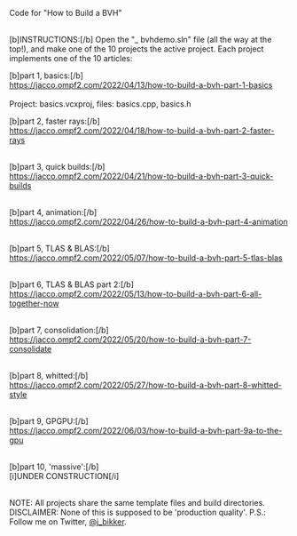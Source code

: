 Code for "How to Build a BVH"<br><br>

[b]INSTRUCTIONS:[/b] Open the "_ bvhdemo.sln" file (all the way at the top!), and make one of the 10 projects the active project. Each project implements one of the 10 articles:

[b]part 1, basics:[/b]<br>
https://jacco.ompf2.com/2022/04/13/how-to-build-a-bvh-part-1-basics<br><br>
Project: basics.vcxproj, files: basics.cpp, basics.h

[b]part 2, faster rays:[/b]<br>
https://jacco.ompf2.com/2022/04/18/how-to-build-a-bvh-part-2-faster-rays<br><br>

[b]part 3, quick builds:[/b]<br>
https://jacco.ompf2.com/2022/04/21/how-to-build-a-bvh-part-3-quick-builds<br><br>

[b]part 4, animation:[/b]<br>
https://jacco.ompf2.com/2022/04/26/how-to-build-a-bvh-part-4-animation<br><br>

[b]part 5, TLAS & BLAS:[/b]<br>
https://jacco.ompf2.com/2022/05/07/how-to-build-a-bvh-part-5-tlas-blas<br><br>

[b]part 6, TLAS & BLAS part 2:[/b]<br>
https://jacco.ompf2.com/2022/05/13/how-to-build-a-bvh-part-6-all-together-now<br><br>

[b]part 7, consolidation:[/b]<br>
https://jacco.ompf2.com/2022/05/20/how-to-build-a-bvh-part-7-consolidate<br><br>

[b]part 8, whitted:[/b]<br>
https://jacco.ompf2.com/2022/05/27/how-to-build-a-bvh-part-8-whitted-style<br><br>

[b]part 9, GPGPU:[/b]<br>
https://jacco.ompf2.com/2022/06/03/how-to-build-a-bvh-part-9a-to-the-gpu<br><br>

[b]part 10, 'massive':[/b]<br>
[i]UNDER CONSTRUCTION[/i]<br><br>

NOTE: All projects share the same template files and build directories.<br>
DISCLAIMER: None of this is supposed to be 'production quality'.
P.S.: Follow me on Twitter, [@j_bikker](https://twitter.com/j_bikker).
